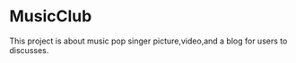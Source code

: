 # MusicClub
This project is about music pop singer picture,video,and a blog for users to discusses.
